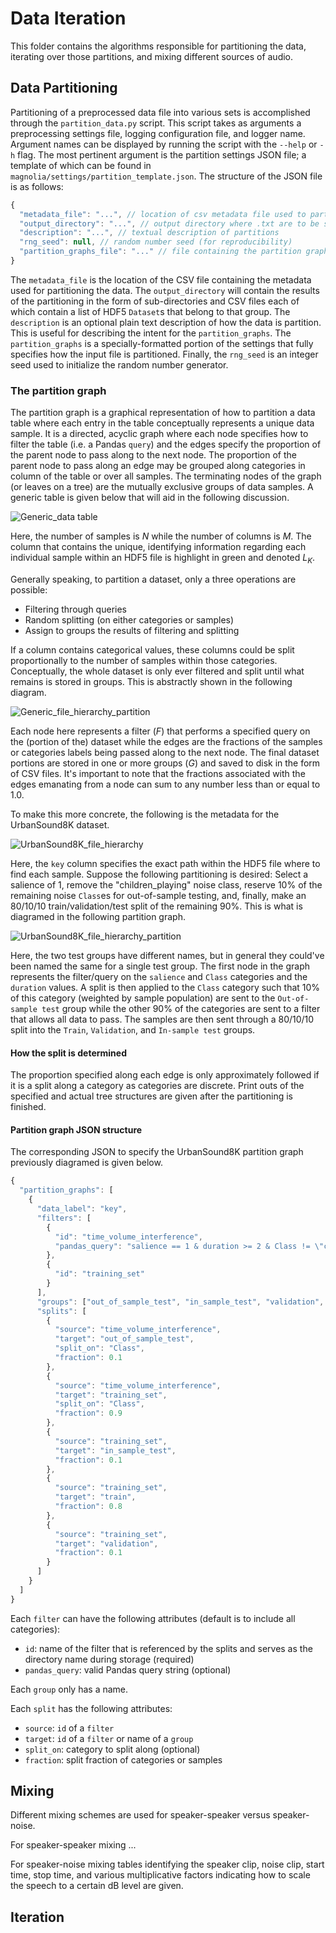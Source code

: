 # Data Iteration

This folder contains the algorithms responsible for partitioning the data,
iterating over those partitions, and mixing different sources of audio.

## Data Partitioning

Partitioning of a preprocessed data file into various sets is accomplished
through the `partition_data.py` script.
This script takes as arguments a preprocessing settings file, logging
configuration file, and logger name.
Argument names can be displayed by running the script with the `--help` or `-h`
flag.
The most pertinent argument is the partition settings JSON file; a template
of which can be found in `magnolia/settings/partition_template.json`.
The structure of the JSON file is as follows:

```javascript
{
  "metadata_file": "...", // location of csv metadata file used to partition data
  "output_directory": "...", // output directory where .txt are to be stored
  "description": "...", // textual description of partitions
  "rng_seed": null, // random number seed (for reproducibility)
  "partition_graphs_file": "..." // file containing the partition graph
}
```

The `metadata_file` is the location of the CSV file containing the metadata used
for partitioning the data.
The `output_directory` will contain the results of the partitioning in the form
of sub-directories and CSV files each of which contain a list of HDF5 `Dataset`s
that belong to that group.
The `description` is an optional plain text description of how the data is
partition.
This is useful for describing the intent for the `partition_graphs`.
The `partition_graphs` is a specially-formatted portion of the settings that
fully specifies how the input file is partitioned.
Finally, the `rng_seed` is an integer seed used to initialize the random number
generator.

### The partition graph

The partition graph is a graphical representation of how to partition a
data table where each entry in the table conceptually represents a unique data
sample.
It is a directed, acyclic graph where each node specifies how to filter the
table (i.e. a Pandas `query`) and the edges specify the proportion of the parent
node to pass along to the next node.
The proportion of the parent node to pass along an edge may be grouped along
categories in column of the table or over all samples.
The terminating nodes of the graph (or leaves on a tree) are the mutually
exclusive groups of data samples.
A generic table is given below that will aid in the following discussion.

![Generic_data table](images/generic_data_table.png)

Here, the number of samples is $N$ while the number of columns is $M$.
The column that contains the unique, identifying information regarding each
individual sample within an HDF5 file is highlight in green and denoted $L_K$.

Generally speaking, to partition a dataset, only a three operations are
possible:
* Filtering through queries
* Random splitting (on either categories or samples)
* Assign to groups the results of filtering and splitting

If a column contains categorical values, these columns could be split
proportionally to the number of samples within those categories.
Conceptually, the whole dataset is only ever filtered and split until what
remains is stored in groups.
This is abstractly shown in the following diagram.

![Generic_file_hierarchy_partition](images/file_hierarchy_filter_split.png)

Each node here represents a filter ($F$) that performs a specified query on the
(portion of the) dataset while the edges are the fractions of the samples or
categories labels being passed along to the next node.
The final dataset portions are stored in one or more groups ($G$) and saved to
disk in the form of CSV files.
It's important to note that the fractions associated with the edges emanating
from a node can sum to any number less than or equal to 1.0.

To make this more concrete, the following is the metadata for the UrbanSound8K
dataset.

![UrbanSound8K_file_hierarchy](images/UrbanSound8K_metadata_table.png)

Here, the `key` column specifies the exact path within the HDF5 file where to
find each sample.
Suppose the following partitioning is desired: Select a salience of 1, remove
the "children_playing" noise class, reserve 10% of the remaining noise `Class`es
for out-of-sample testing, and, finally, make an 80/10/10 train/validation/test
split of the remaining 90%.
This is what is diagramed in the following partition graph.

![UrbanSound8K_file_hierarchy_partition](images/UrbanSound8K_file_hierarchy_filter_split.png)

Here, the two test groups have different names, but in general they could've
been named the same for a single test group.
The first node in the graph represents the filter/query on the `salience` and
`Class` categories and the `duration` values.
A split is then applied to the `Class` category such that 10% of this category
(weighted by sample population) are sent to the `Out-of-sample test` group while
the other 90% of the categories are sent to a filter that allows all data to
pass.
The samples are then sent through a 80/10/10 split into the `Train`,
`Validation`, and `In-sample test` groups.

#### How the split is determined

The proportion specified along each edge is only approximately followed if
it is a split along a category as categories are discrete.
Print outs of the specified and actual tree structures are given after the
partitioning is finished.

#### Partition graph JSON structure

The corresponding JSON to specify the UrbanSound8K partition graph previously
diagramed is given below.

```javascript
{
  "partition_graphs": [
    {
      "data_label": "key",
      "filters": [
        {
          "id": "time_volume_interference",
          "pandas_query": "salience == 1 & duration >= 2 & Class != \"children_playing\""
        },
        {
          "id": "training_set"
        }
      ],
      "groups": ["out_of_sample_test", "in_sample_test", "validation", "train"],
      "splits": [
        {
          "source": "time_volume_interference",
          "target": "out_of_sample_test",
          "split_on": "Class",
          "fraction": 0.1
        },
        {
          "source": "time_volume_interference",
          "target": "training_set",
          "split_on": "Class",
          "fraction": 0.9
        },
        {
          "source": "training_set",
          "target": "in_sample_test",
          "fraction": 0.1
        },
        {
          "source": "training_set",
          "target": "train",
          "fraction": 0.8
        },
        {
          "source": "training_set",
          "target": "validation",
          "fraction": 0.1
        }
      ]
    }
  ]
}
```

Each `filter` can have the following attributes (default is to include all
categories):
* `id`: name of the filter that is referenced by the splits and serves as the
  directory name during storage (required)
* `pandas_query`: valid Pandas query string (optional)

Each `group` only has a name.

Each `split` has the following attributes:
* `source`: `id` of a `filter`
* `target`: `id` of a `filter` or name of a `group`
* `split_on`: category to split along (optional)
* `fraction`: split fraction of categories or samples


## Mixing

Different mixing schemes are used for speaker-speaker versus speaker-noise.

For speaker-speaker mixing ...

For speaker-noise mixing tables identifying the speaker clip, noise clip,
start time, stop time, and various multiplicative factors indicating how to
scale the speech to a certain dB level are given.


## Iteration
